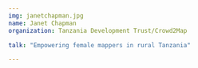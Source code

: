 ```yaml
---
img: janetchapman.jpg
name: Janet Chapman
organization: Tanzania Development Trust/Crowd2Map

talk: "Empowering female mappers in rural Tanzania"

---
```

